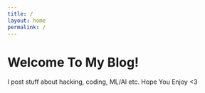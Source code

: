 ```yaml
---
title: /
layout: home
permalink: /
---
```



# Welcome To My Blog!

I post stuff about hacking, coding, ML/AI etc. Hope You Enjoy <3

